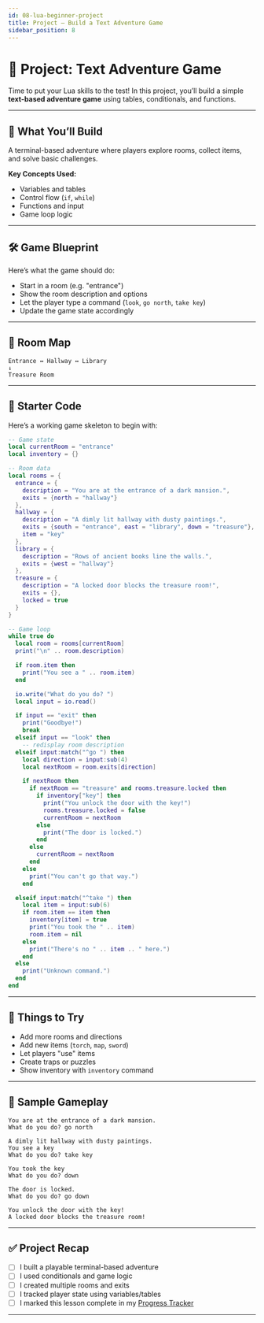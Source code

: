 ```yaml
---
id: 08-lua-beginner-project
title: Project – Build a Text Adventure Game
sidebar_position: 8
---
```


# 🧭 Project: Text Adventure Game

Time to put your Lua skills to the test! In this project, you’ll build a simple **text-based adventure game** using tables, conditionals, and functions.

---

## 🧱 What You’ll Build

A terminal-based adventure where players explore rooms, collect items, and solve basic challenges.

**Key Concepts Used:**

- Variables and tables
- Control flow (`if`, `while`)
- Functions and input
- Game loop logic

---

## 🛠️ Game Blueprint

Here’s what the game should do:

- Start in a room (e.g. "entrance")
- Show the room description and options
- Let the player type a command (`look`, `go north`, `take key`)
- Update the game state accordingly

---

## 🧩 Room Map

```
Entrance ↔ Hallway ↔ Library
↓
Treasure Room
```

---

## 🧰 Starter Code

Here’s a working game skeleton to begin with:

```lua
-- Game state
local currentRoom = "entrance"
local inventory = {}

-- Room data
local rooms = {
  entrance = {
    description = "You are at the entrance of a dark mansion.",
    exits = {north = "hallway"}
  },
  hallway = {
    description = "A dimly lit hallway with dusty paintings.",
    exits = {south = "entrance", east = "library", down = "treasure"},
    item = "key"
  },
  library = {
    description = "Rows of ancient books line the walls.",
    exits = {west = "hallway"}
  },
  treasure = {
    description = "A locked door blocks the treasure room!",
    exits = {},
    locked = true
  }
}

-- Game loop
while true do
  local room = rooms[currentRoom]
  print("\n" .. room.description)

  if room.item then
    print("You see a " .. room.item)
  end

  io.write("What do you do? ")
  local input = io.read()

  if input == "exit" then
    print("Goodbye!")
    break
  elseif input == "look" then
    -- redisplay room description
  elseif input:match("^go ") then
    local direction = input:sub(4)
    local nextRoom = room.exits[direction]

    if nextRoom then
      if nextRoom == "treasure" and rooms.treasure.locked then
        if inventory["key"] then
          print("You unlock the door with the key!")
          rooms.treasure.locked = false
          currentRoom = nextRoom
        else
          print("The door is locked.")
        end
      else
        currentRoom = nextRoom
      end
    else
      print("You can't go that way.")
    end

  elseif input:match("^take ") then
    local item = input:sub(6)
    if room.item == item then
      inventory[item] = true
      print("You took the " .. item)
      room.item = nil
    else
      print("There's no " .. item .. " here.")
    end
  else
    print("Unknown command.")
  end
end
```

---

## 🧠 Things to Try

* Add more rooms and directions
* Add new items (`torch`, `map`, `sword`)
* Let players "use" items
* Create traps or puzzles
* Show inventory with `inventory` command

---

## 🧪 Sample Gameplay

```
You are at the entrance of a dark mansion.
What do you do? go north

A dimly lit hallway with dusty paintings.
You see a key
What do you do? take key

You took the key
What do you do? down

The door is locked.
What do you do? go down

You unlock the door with the key!
A locked door blocks the treasure room!
```

---

## ✅ Project Recap

* [ ] I built a playable terminal-based adventure
* [ ] I used conditionals and game logic
* [ ] I created multiple rooms and exits
* [ ] I tracked player state using variables/tables
* [ ] I marked this lesson complete in my [Progress Tracker](./02-beginner-checklist.md)

---
